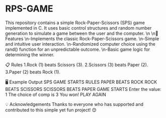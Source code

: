 # RPS-GAME
This repository contains a simple Rock-Paper-Scissors (SPS) game implemented in C. It uses basic control structures and random number generation to simulate a game between the user and the computer.
\n
\n🚀 Features
\n-Implements the classic Rock-Paper-Scissors game.
\n-Simple and intuitive user interaction.
\n-Randomized computer choice using the rand() function for an unpredictable outcome.
\n-Basic game logic for determining the winner.

📋 Rules
1.Rock (1) beats Scissors (3).
2.Scissors (3) beats Paper (2).
3.Paper (2) beats Rock (1).

🖥️ Example Output
SPS GAME STARTS
RULES
PAPER BEATS ROCK
ROCK BEATS SCISSORS
SCISSORS BEATS PAPER
GAME STARTS
Enter the value:
1
The choice of comp is 3
You won!
PLAY AGAIN

💡 Acknowledgements
Thanks to everyone who has supported and contributed to this simple yet fun project! 😊

